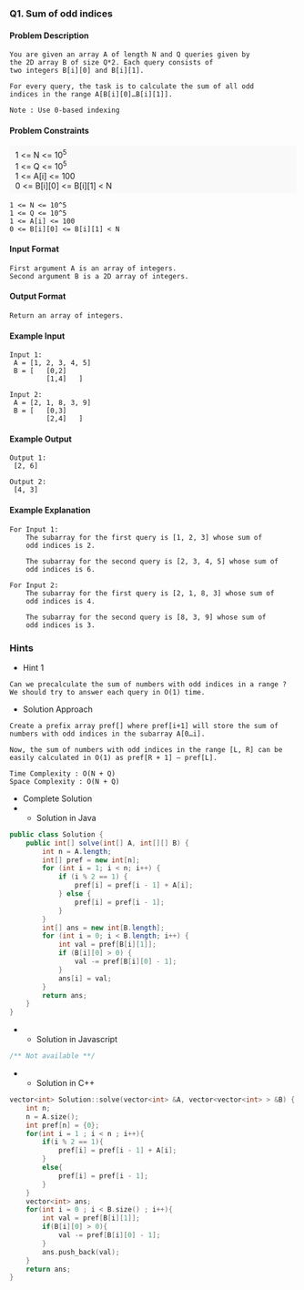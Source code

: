 ### Q1. Sum of odd indices
#### Problem Description
```text
You are given an array A of length N and Q queries given by 
the 2D array B of size Q*2. Each query consists of 
two integers B[i][0] and B[i][1].

For every query, the task is to calculate the sum of all odd 
indices in the range A[B[i][0]…B[i][1]].

Note : Use 0-based indexing
```

#### Problem Constraints
<div style="background-color: #f9f9f9; padding: 5px 10px;">
    1 &lt;= N &lt;= 10<sup>5</sup><br>
    1 &lt;= Q &lt;= 10<sup>5</sup><br>
    1 &lt;= A[i] &lt;= 100<br>0 &lt;= B[i][0] &lt;= B[i][1] &lt; N
</div>

```text
1 <= N <= 10^5
1 <= Q <= 10^5
1 <= A[i] <= 100
0 <= B[i][0] <= B[i][1] < N
```
#### Input Format
```text
First argument A is an array of integers.
Second argument B is a 2D array of integers.
```
#### Output Format
```text
Return an array of integers.
```
#### Example Input
```text
Input 1:
 A = [1, 2, 3, 4, 5]
 B = [   [0,2] 
         [1,4]   ]

Input 2:
 A = [2, 1, 8, 3, 9]
 B = [   [0,3] 
         [2,4]   ]
```
#### Example Output
```text
Output 1:
 [2, 6]

Output 2:
 [4, 3]
```
#### Example Explanation
```text
For Input 1:
    The subarray for the first query is [1, 2, 3] whose sum of 
    odd indices is 2.
    
    The subarray for the second query is [2, 3, 4, 5] whose sum of 
    odd indices is 6.

For Input 2:
    The subarray for the first query is [2, 1, 8, 3] whose sum of 
    odd indices is 4.
    
    The subarray for the second query is [8, 3, 9] whose sum of 
    odd indices is 3.
```
### Hints
* Hint 1
```text
Can we precalculate the sum of numbers with odd indices in a range ?
We should try to answer each query in O(1) time.
```
* Solution Approach
```text
Create a prefix array pref[] where pref[i+1] will store the sum of 
numbers with odd indices in the subarray A[0…i]. 

Now, the sum of numbers with odd indices in the range [L, R] can be 
easily calculated in O(1) as pref[R + 1] – pref[L].

Time Complexity : O(N + Q)
Space Complexity : O(N + Q)
```
* Complete Solution
* * Solution in Java
```java
public class Solution {
    public int[] solve(int[] A, int[][] B) {
        int n = A.length;
        int[] pref = new int[n];
        for (int i = 1; i < n; i++) {
            if (i % 2 == 1) {
                pref[i] = pref[i - 1] + A[i];
            } else {
                pref[i] = pref[i - 1];
            }
        }
        int[] ans = new int[B.length];
        for (int i = 0; i < B.length; i++) {
            int val = pref[B[i][1]];
            if (B[i][0] > 0) {
                val -= pref[B[i][0] - 1];
            }
            ans[i] = val;
        }
        return ans;
    }
}
```
* * Solution in Javascript
```javascript
/** Not available **/
```
* * Solution in C++
```cpp
vector<int> Solution::solve(vector<int> &A, vector<vector<int> > &B) {
    int n;
    n = A.size();
    int pref[n] = {0};
    for(int i = 1 ; i < n ; i++){
        if(i % 2 == 1){
            pref[i] = pref[i - 1] + A[i];
        }
        else{
            pref[i] = pref[i - 1];
        }
    }
    vector<int> ans;
    for(int i = 0 ; i < B.size() ; i++){
        int val = pref[B[i][1]];
        if(B[i][0] > 0){
            val -= pref[B[i][0] - 1];
        }
        ans.push_back(val);
    }
    return ans;
}
```

